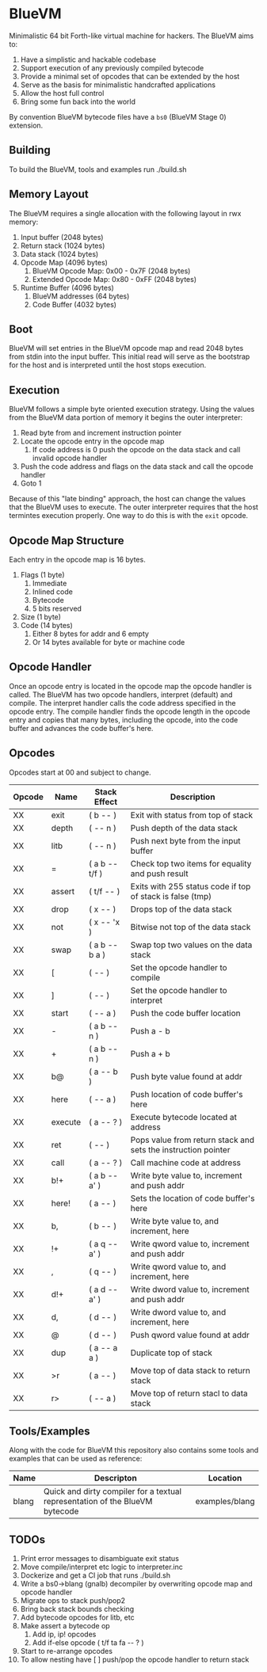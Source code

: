 # BlueVM

Minimalistic 64 bit Forth-like virtual machine for hackers. The BlueVM aims to:

1. Have a simplistic and hackable codebase
1. Support execution of any previously compiled bytecode
1. Provide a minimal set of opcodes that can be extended by the host
1. Serve as the basis for minimalistic handcrafted applications
1. Allow the host full control
1. Bring some fun back into the world

By convention BlueVM bytecode files have a `bs0` (BlueVM Stage 0) extension.

## Building

To build the BlueVM, tools and examples run ./build.sh

## Memory Layout

The BlueVM requires a single allocation with the following layout in rwx memory:

1. Input buffer (2048 bytes)
1. Return stack (1024 bytes)
1. Data stack (1024 bytes)
1. Opcode Map (4096 bytes)
   1. BlueVM Opcode Map: 0x00 - 0x7F (2048 bytes)
   1. Extended Opcode Map: 0x80 - 0xFF (2048 bytes)
1. Runtime Buffer (4096 bytes)
   1. BlueVM addresses (64 bytes)
   1. Code Buffer (4032 bytes)

## Boot

BlueVM will set entries in the BlueVM opcode map and read 2048 bytes from stdin into the input buffer. This
initial read will serve as the bootstrap for the host and is interpreted until the host stops execution.

## Execution

BlueVM follows a simple byte oriented execution strategy. Using the values from the BlueVM data portion of memory
it begins the outer interpreter:

1. Read byte from and increment instruction pointer
1. Locate the opcode entry in the opcode map
   1. If code address is 0 push the opcode on the data stack and call invalid opcode handler
1. Push the code address and flags on the data stack and call the opcode handler
1. Goto 1

Because of this "late binding" approach, the host can change the values that the BlueVM uses to execute. The outer
interpreter requires that the host termintes execution properly. One way to do this is with the `exit` opcode.

## Opcode Map Structure

Each entry in the opcode map is 16 bytes.

1. Flags (1 byte)
   1. Immediate
   1. Inlined code
   1. Bytecode
   1. 5 bits reserved
1. Size (1 byte)
1. Code (14 bytes)
   1. Either 8 bytes for addr and 6 empty
   1. Or 14 bytes available for byte or machine code

## Opcode Handler

Once an opcode entry is located in the opcode map the opcode handler is called. The BlueVM has two opcode handlers,
interpret (default) and compile. The interpret handler calls the code address specified in the opcode entry. The
compile handler finds the opcode length in the opcode entry and copies that many bytes, including the opcode, into
the code buffer and advances the code buffer's here.

## Opcodes

Opcodes start at 00 and subject to change.

| Opcode | Name | Stack Effect | Description |
|----|----|----|----|
| XX | exit | ( b -- ) | Exit with status from top of stack |
| XX | depth | ( -- n ) | Push depth of the data stack |
| XX | litb | ( -- n ) | Push next byte from the input buffer |
| XX | = | ( a b -- t/f ) | Check top two items for equality and push result |
| XX | assert | ( t/f -- ) | Exits with 255 status code if top of stack is false (tmp) |
| XX | drop | ( x -- ) | Drops top of the data stack |
| XX | not | ( x -- 'x ) | Bitwise not top of the data stack |
| XX | swap | ( a b -- b a ) | Swap top two values on the data stack |
| XX | [ | ( -- ) | Set the opcode handler to compile |
| XX | ] | ( -- ) | Set the opcode handler to interpret |
| XX | start | ( -- a ) | Push the code buffer location |
| XX | - | ( a b -- n ) | Push a - b |
| XX | + | ( a b -- n ) | Push a + b |
| XX | b@ | ( a -- b ) | Push byte value found at addr |
| XX | here | ( -- a ) | Push location of code buffer's here |
| XX | execute | ( a -- ? ) | Execute bytecode located at address |
| XX | ret | ( -- ) | Pops value from return stack and sets the instruction pointer |
| XX | call | ( a -- ? ) | Call machine code at address |
| XX | b!+ | ( a b -- a' ) | Write byte value to, increment and push addr |
| XX | here! | ( a -- ) | Sets the location of code buffer's here |
| XX | b, | ( b -- ) | Write byte value to, and increment, here |
| XX | !+ | ( a q -- a' ) | Write qword value to, increment and push addr |
| XX | , | ( q -- ) | Write qword value to, and increment, here |
| XX | d!+ | ( a d -- a' ) | Write dword value to, increment and push addr |
| XX | d, | ( d -- ) | Write dword value to, and increment, here |
| XX | @ | ( d -- ) | Push qword value found at addr |
| XX | dup | ( a -- a a ) | Duplicate top of stack |
| XX | >r | ( a -- ) | Move top of data stack to return stack |
| XX | r> | ( -- a ) | Move top of return stacl to data stack |

## Tools/Examples

Along with the code for BlueVM this repository also contains some tools and examples that can be used as reference:

| Name | Descripton | Location |
|----|----|----|
| blang | Quick and dirty compiler for a textual representation of the BlueVM bytecode | examples/blang |

## TODOs

1. Print error messages to disambiguate exit status
1. Move compile/interpret etc logic to interpreter.inc
1. Dockerize and get a CI job that runs ./build.sh
1. Write a bs0->blang (gnalb) decompiler by overwriting opcode map and opcode handler
1. Migrate ops to stack push/pop2
1. Bring back stack bounds checking
1. Add bytecode opcodes for litb, etc
1. Make assert a bytecode op
   1. Add ip, ip! opcodes
   1. Add if-else opcode ( t/f ta fa -- ? )
1. Start to re-arrange opcodes
1. To allow nesting have [ ] push/pop the opcode handler to return stack
